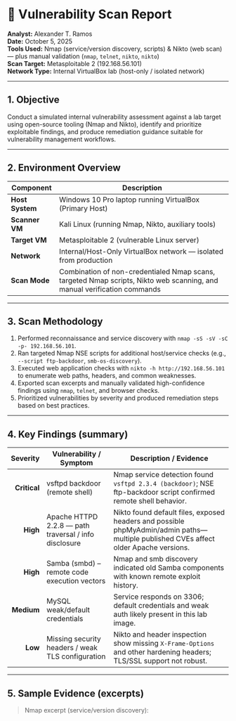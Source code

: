 # 🧩 Vulnerability Scan Report

**Analyst:** Alexander T. Ramos  
**Date:** October 5, 2025  
**Tools Used:** Nmap (service/version discovery, scripts) & Nikto (web scan) — plus manual validation (`nmap`, `telnet`, `nikto`, `nikto`)  
**Scan Target:** Metasploitable 2 (192.168.56.101)  
**Network Type:** Internal VirtualBox lab (host-only / isolated network)

---

## 1. Objective
Conduct a simulated internal vulnerability assessment against a lab target using open-source tooling (Nmap and Nikto), identify and prioritize exploitable findings, and produce remediation guidance suitable for vulnerability management workflows.

---

## 2. Environment Overview
| Component | Description |
|-----------|-------------|
| **Host System** | Windows 10 Pro laptop running VirtualBox (Primary Host) |
| **Scanner VM** | Kali Linux (running Nmap, Nikto, auxiliary tools) |
| **Target VM** | Metasploitable 2 (vulnerable Linux server) |
| **Network** | Internal/Host-Only VirtualBox network — isolated from production |
| **Scan Mode** | Combination of non-credentialed Nmap scans, targeted Nmap scripts, Nikto web scanning, and manual verification commands |

---

## 3. Scan Methodology
1. Performed reconnaissance and service discovery with `nmap -sS -sV -sC -p- 192.168.56.101`.  
2. Ran targeted Nmap NSE scripts for additional host/service checks (e.g., `--script ftp-backdoor`, `smb-os-discovery`).  
3. Executed web application checks with `nikto -h http://192.168.56.101` to enumerate web paths, headers, and common weaknesses.  
4. Exported scan excerpts and manually validated high-confidence findings using `nmap`, `telnet`, and browser checks.  
5. Prioritized vulnerabilities by severity and produced remediation steps based on best practices.

---

## 4. Key Findings (summary)

| Severity | Vulnerability / Symptom | Description / Evidence |
|---------:|-------------------------|------------------------|
| **Critical** | vsftpd backdoor (remote shell) | Nmap service detection found `vsftpd 2.3.4 (backdoor)`; NSE ftp-backdoor script confirmed remote shell behavior. |
| **High** | Apache HTTPD 2.2.8 — path traversal / info disclosure | Nikto found default files, exposed headers and possible phpMyAdmin/admin paths—multiple published CVEs affect older Apache versions. |
| **High** | Samba (smbd) – remote code execution vectors | Nmap and smb discovery indicated old Samba components with known remote exploit history. |
| **Medium** | MySQL weak/default credentials | Service responds on 3306; default credentials and weak auth likely present in this lab image. |
| **Low** | Missing security headers / weak TLS configuration | Nikto and header inspection show missing `X-Frame-Options` and other hardening headers; TLS/SSL support not robust.

---

## 5. Sample Evidence (excerpts)
> Nmap excerpt (service/version discovery):  
